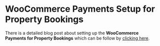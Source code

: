 # WooCommerce Payments Setup for Property Bookings

There is a detailed blog post about setting up the **WooCommerce Payments for Property Bookings** which can be follow by [clicking here](https://inspirythemes.com/woocommerce-payments-setup-for-property-bookings/).